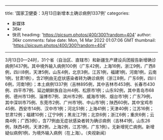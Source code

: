 
---
title: '国家卫健委：3月13日新增本土确诊病例1337例'
categories: 
 - 新媒体
 - 36kr
 - 快讯
headimg: 'https://picsum.photos/400/300?random=404'
author: 36kr
comments: false
date: Mon, 14 Mar 2022 01:07:06 GMT
thumbnail: 'https://picsum.photos/400/300?random=404'
---

<div>   
3月13日0—24时，31个省（自治区、直辖市）和新疆生产建设兵团报告新增确诊病例1437例。其中境外输入病例100例（广东42例，上海16例，浙江9例，广西8例，四川8例，天津5例，山东4例，北京3例，江苏1例，福建1例，河南1例，云南1例，甘肃1例），含21例由无症状感染者转为确诊病例（浙江8例，广东6例，四川6例，河南1例）；本土病例1337例（吉林895例，其中吉林市453例、长春市430例、四平市7例、延边朝鲜族自治州4例、松原市1例；山东92例，其中青岛市68例、德州市13例、淄博市7例、滨州市2例、威海市1例、烟台市1例；广东79例，其中深圳市75例、东莞市2例、广州市1例、中山市1例；陕西60例，其中宝鸡市45例、西安市14例、汉中市1例；河北51例；上海41例；天津40例；江苏16例；甘肃12例；福建10例；辽宁9例；黑龙江7例；北京6例；浙江6例；重庆6例；云南4例；广西3例），含77例由无症状感染者转为确诊病例（吉林41例，山东26例，陕西4例，天津2例，上海2例，江苏1例，广东1例）。无新增死亡病例。新增疑似病例1例，为境外输入病例（在上海）。（央视新闻）  
</div>
            